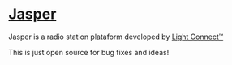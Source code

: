 # [Jasper](player.jasperadio.ga)
Jasper is a radio station plataform developed by [Light Connect™](https://twitter.com/lightprojetos)

This is just open source for bug fixes and ideas!
